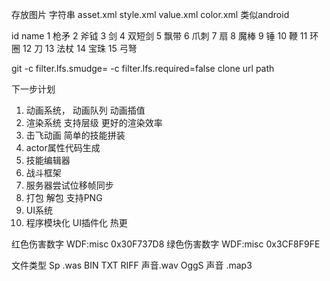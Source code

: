 存放图片
字符串
asset.xml
style.xml
value.xml
color.xml
类似android

id	name
1	枪矛
2	斧钺
3	剑
4	双短剑
5	飘带
6	爪刺
7	扇
8	魔棒
9	锤
10	鞭
11	环圈
12	刀
13	法杖
14	宝珠
15	弓弩

git -c filter.lfs.smudge= -c filter.lfs.required=false clone url path

下一步计划

1. 动画系统， 动画队列 动画插值
2. 渲染系统 支持层级 更好的渲染效率
3. 击飞动画 简单的技能拼装
4. actor属性代码生成
5. 技能编辑器
6. 战斗框架
7. 服务器尝试位移帧同步
8. 打包 解包 支持PNG
9. UI系统
10. 程序模块化 UI插件化 热更


红色伤害数字 WDF:misc  0x30F737D8
绿色伤害数字 WDF:misc  0x3CF8F9FE

文件类型
Sp  .was
BIN
TXT
RIFF  声音.wav
OggS 声音  .map3

